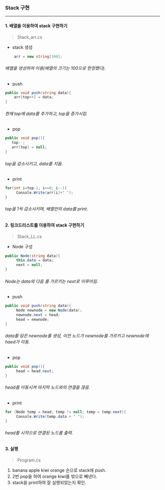 ### Stack 구현
--------------
#### 1. 배열을 이용하여 stack 구현하기
> Stack_arr.cs
+ stack 생성
``` C#
    arr = new string[100];
```
###### 배열을 생성하여 이용(배열의 크기는 100으로 한정했다).
+ push
``` C#
public void push(string data){
    arr[top++] = data;
}
```
###### 현재 top에 data를 추가하고, top을 증가시킴.
+ pop
``` C#
public void pop(){
   top--;
   arr[top] = null;
}
```
###### top을 감소시키고, data를 지움.
+ print
``` C#
for(int i=top-1; i>=0; i--){
     Console.Write(arr[i]+" ");
}
```
###### top을 1씩 감소시키며, 배열안의 data를 print.
#### 2. 링크드리스트를 이용하여 stack 구현하기
> Stack_LL.cs
+ Node 구성 
``` C#
public Node(string data){
     this.data = data;
     next = null;
}
```
###### Node는 data와 다음 를 가르키는 next로 이루어짐.

+ push
``` C#
public void push(string data){
     Node newnode = new Node(data);
     newnode.next = head;
     head = newnode;
}
```
###### data를 담은 newnode를 생성, 이전 노드가 newnode를 가르키고 newnode에 haed가 이동. 
+ pop
``` C#
public void pop(){
     head = head.next;
}
```
###### head를 이동시켜 마지막 노드와의 연결을 끊음.
+ print
``` C#
for (Node temp = head; temp != null; temp = temp.next){
     Console.Write(temp.data + " ");
}
```
###### head를 시작으로 연결된 노드를 출력.

#### 3. 실행
> Program.cs

1. banana apple kiwi orange 순으로 stack에 push.
2. 2번 pop을 하여 orange kiwi를 밖으로 빼낸다.
3. stack을 print하여 잘 실행되었는지 확인.
